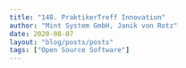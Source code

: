 ```yaml
---
title: "148. PraktikerTreff Innovation"
author: "Mint System GmbH, Janik von Rotz"
date: 2020-08-07
layout: "blog/posts/posts"
tags: ["Open Source Software"]
---
```

